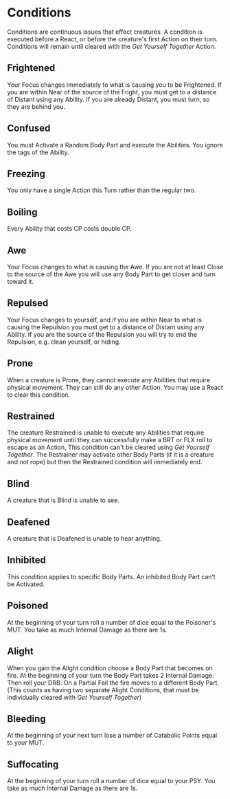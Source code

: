 # Conditions

Conditions are continuous issues that effect creatures. A condition is executed before a React, or before the creature's first Action on their turn. Conditions will remain until cleared with the _Get Yourself Together_ Action.

## Frightened

Your Focus changes immediately to what is causing you to be Frightened. If you are within Near of the source of the Fright, you must get to a distance of Distant using any Ability. If you are already Distant, you must turn, so they are behind you.

## Confused

You must Activate a Random Body Part and execute the Abilities. You ignore the tags of the Ability.

## Freezing

You only have a single Action this Turn rather than the regular two.

## Boiling

Every Ability that costs CP costs double CP.

## Awe

Your Focus changes to what is causing the Awe. If you are not at least Close to the source of the Awe you will use any Body Part to get closer and turn toward it.

## Repulsed

Your Focus changes to yourself, and if you are within Near to what is causing the Repulsion you must get to a distance of Distant using any Ability. If you are the source of the Repulsion you will try to end the Repulsion, e.g. clean yourself, or hiding.

## Prone

When a creature is Prone, they cannot execute any Abilities that require physical movement. They can still do any other Action. You may use a React to clear this condition.

## Restrained

The creature Restrained is unable to execute any Abilities that require physical movement until they can successfully make a BRT or FLX roll to escape as an Action, This condition can't be cleared using _Get Yourself Together_. The Restrainer may activate other Body Parts (if it is a creature and not rope) but then the Restrained condition will immediately end.

## Blind

A creature that is Blind is unable to see.

## Deafened

A creature that is Deafened is unable to hear anything.

## Inhibited

This condition applies to specific Body Parts. An inhibited Body Part can’t be Activated.

## Poisoned

At the beginning of your turn roll a number of dice equal to the Poisoner's MUT. You take as much Internal Damage as there are 1s.

## Alight

When you gain the Alight condition choose a Body Part that becomes on fire. At the beginning of your turn the Body Part takes 2 Internal Damage. Then roll your DRB. On a Partial Fail the fire moves to a different Body Part. (This counts as having two separate Alight Conditions, that must be individually cleared with _Get Yourself Together_)

## Bleeding

At the beginning of your next turn lose a number of Catabolic Points equal to your MUT.

## Suffocating

At the beginning of your turn roll a number of dice equal to your PSY. You take as much Internal Damage as there are 1s.
